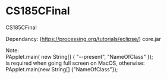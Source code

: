 # CS185CFinal
CS185CFinal

Dependancy:
(https://processing.org/tutorials/eclipse/)
core.jar

Note: <br>
PApplet.main( new String[] { "--present", "NameOfClass" }); <br>
is required when going full screen on MacOS, otherwise: <br>
PApplet.main(new String[] {"NameOfClass"}); <br>
